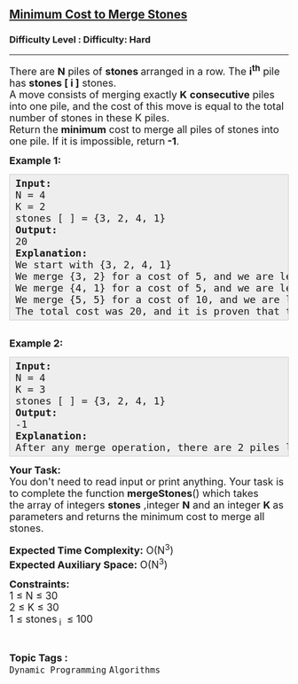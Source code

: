 <h2><a href="https://www.geeksforgeeks.org/problems/minimum-cost-to-merge-stones/1?page=5&difficulty=Hard&status=unsolved&sortBy=accuracy">Minimum Cost to Merge Stones</a></h2><h3>Difficulty Level : Difficulty: Hard</h3><hr><div class="problems_problem_content__Xm_eO"><p><span style="font-size: 18px;">There are <strong>N</strong>&nbsp;piles of <strong>stones </strong>arranged in a row. The <strong>i<sup>th</sup></strong>&nbsp;pile has <strong>stones [ i ]</strong> stones.<br>A move consists of merging exactly <strong>K</strong> <strong>consecutive</strong> piles into one pile, and the cost of this move is equal to the total number of stones in these K piles.<br>Return the <strong>minimum</strong> cost to merge all piles of stones into one&nbsp;pile. If it is impossible, return<strong> -1</strong>.</span></p>
<p><strong><span style="font-size: 18px;">Example 1:</span></strong></p>
<pre style="background: #eeeeee; border: 1px solid #cccccc; padding: 5px 10px; --darkreader-inline-bgimage: initial; --darkreader-inline-bgcolor: #222426; --darkreader-inline-border-top: #3e4446; --darkreader-inline-border-right: #3e4446; --darkreader-inline-border-bottom: #3e4446; --darkreader-inline-border-left: #3e4446;"><span style="font-size: 18px;"><strong>Input:</strong><br>N = 4<br>K = 2<br>stones [ ] = {3, 2, 4, 1}<br><strong>Output:&nbsp;<br></strong>20<br><strong>Explanation:&nbsp;<br></strong>We start with {3, 2, 4, 1}<br>We merge {3, 2} for a cost of 5, and we are left with {5, 4, 1}.<br>We merge {4, 1} for a cost of 5, and we are left with {5, 5}.<br>We merge {5, 5} for a cost of 10, and we are left with {10}.<br>The total cost was 20, and it is proven that this is the minimum possible cost.</span></pre>
<p><br><span style="font-size: 18px;"><strong>Example 2:</strong></span></p>
<pre style="background: #eeeeee; border: 1px solid #cccccc; padding: 5px 10px; --darkreader-inline-bgimage: initial; --darkreader-inline-bgcolor: #222426; --darkreader-inline-border-top: #3e4446; --darkreader-inline-border-right: #3e4446; --darkreader-inline-border-bottom: #3e4446; --darkreader-inline-border-left: #3e4446;"><span style="font-size: 18px;"><strong>Input:</strong><br>N = 4<br>K = 3<br>stones [ ] = {3, 2, 4, 1}<br><strong>Output:</strong>&nbsp;<br>-1<br><strong>Explanation:</strong>&nbsp;<br>After any merge operation, there are 2 piles left, and we can't merge anymore. So the task is impossible.</span></pre>
<p><span style="font-size: 18px;"><strong>Your Task:</strong><br>You don't need to read input or print anything. Your task is to complete the function <strong>mergeStones</strong>()&nbsp;which takes the&nbsp;array of&nbsp;integers <strong>stones</strong>&nbsp;,integer&nbsp;<strong>N</strong> and an integer <strong>K&nbsp;</strong>as parameters and returns the minimum cost to merge all stones.</span></p>
<p><span style="font-size: 18px;"><strong>Expected Time Complexity:</strong>&nbsp;O(N<sup>3</sup>)<br><strong>Expected Auxiliary Space:</strong>&nbsp;O(N<sup>3</sup>)</span></p>
<p><span style="font-size: 18px;"><strong>Constraints:</strong><br>1 ≤ N ≤ 30<br>2 ≤ K&nbsp;≤ 30<br>1 ≤ stones</span>&nbsp;<span style="font-size: 18px;"><sub>i</sub></span><span style="font-size: 18px;">&nbsp; ≤ 100</span></p></div><br><p><span style=font-size:18px><strong>Topic Tags : </strong><br><code>Dynamic Programming</code>&nbsp;<code>Algorithms</code>&nbsp;